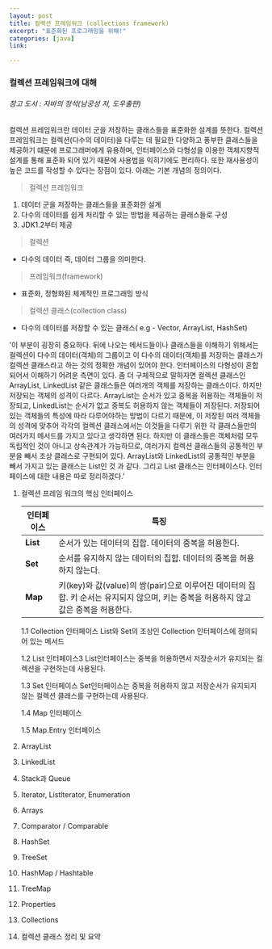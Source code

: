 ```yaml
---
layout: post
title: 컬렉션 프레임워크 (collections framework)
excerpt: "표준화된 프로그래밍을 위해!"
categories: [java]
link:

---
```


### 컬렉션 프레임워크에 대해

###### 참고 도서 : 자바의 정석(남궁성 저, 도우출판)

컬렉션 프레임워크란 데이터 군을 저장하는 클래스들을 표준화한 설계를 뜻한다. 컬렉션 프레임워크는 컬렉션(다수의 데이터)을 다루는 데 필요한 다양하고 풍부한 클래스들을 제공하기 떄문에 프로그래머에게 유용하며, 인터페이스와 다형성을 이용한 객체지향적 설계를 통해 표준화 되어 있기 때문에 사용법을 익히기에도 편리하다. 또한 재사용성이 높은 코드를 작성할 수 있다는 장점이 있다. 아래는 기본 개념의 정의이다.

> 컬렉션 프레임워크
1. 데이터 군을 저장하는 클래스들을 표준화한 설계
2. 다수의 데이터를 쉽게 처리할 수 있는 방법을 제공하는 클래스들로 구성
3. JDK1.2부터 제공

> 컬렉션
* 다수의 데이터 즉, 데이터 그룹을 의미한다.

> 프레임워크(framework)
* 표준화, 정형화된 체계적인 프로그래밍 방식

> 컬렉션 클래스(collection class)
* 다수의 데이터를 저장할 수 있는 클래스( e.g - Vector, ArrayList, HashSet)


 '이 부분이 굉장히 중요하다. 뒤에 나오는 메서드들이나 클래스들을 이해하기 위해서는 컬렉션이 다수의 데이터(객체)의 그룹이고 이 다수의 데이터(객체)를 저장하는 클래스가 컬렉션 클래스라고 하는 것의 정확한 개념이 있어야 한다. 인터페이스의 다형성이 혼합되어서 이해하기 어려운 측면이 있다. 좀 더 구체적으로 말하자면 컬렉션 클래스인 ArrayList, LinkedList 같은 클래스들은 여러개의 객체를 저장하는 클래스이다. 하지만 저장되는 객체의 성격이 다르다. ArrayList는 순서가 있고 중복을 허용하는 객체들이 저장되고, LinkedList는 순서가 없고 중복도 허용하지 않는 객체들이 저장된다. 저장되어있는 객체들의 특성에 따라 다루어야하는 방법이 다르기 때문에, 이 저장된 여러 객체들의 성격에 맞추어 각각의 컬렉션 클래스에서는 이것들을 다루기 위한 각 클래스들만의 여러가지 메서드를 가지고 있다고 생각하면 된다. 하지만 이 클래스들은 객체처럼 모두 독립적인 것이 아니고 상속관계가 가능하므로, 여러가지 컬렉션 클래스들의 공통적인 부분을 빼서 조상 클래스로 구현되어 있다. ArrayList와 LinkedList의 공통적인 부분을 빼서 가지고 있는 클래스는 List인 것 과 같다. 그리고 List 클래스는 인터페이스다. 인터페이스에 대한 내용은 따로 정리하겠다.'


1. 컬렉션 프레임 워크의 핵심 인터페이스

    |  <center>인터페이스</center> |  <center>특징</center> |
    |:--------|:--------|
    |**List** |순서가 있는 데이터의 집합. 데이터의 중복을 허용한다.|
    |**Set** |순서를 유지하지 않는 데이터의 집합. 데이터의 중복을 허용하지 않는다.|
    |**Map** |키(key)와 값(value)의 쌍(pair)으로 이루어진 데이터의 집합. 키 순서는 유지되지 않으며, 키는 중복을 허용하지 않고 값은 중복을 허용한다.|

    1.1 Collection 인터페이스
    List와 Set의 조상인 Collection 인터페이스에 정의되어 있는 메서드

    1.2 List 인터페이스3
    List인터페이스는 중복을 허용하면서 저장순서가 유지되는 컬렉션을 구현하는데 사용된다.

    1.3 Set 인터페이스
    Set인터페이스는 중복을 허용하지 않고 저장순서가 유지되지 않는 컬렉션 클래스를 구현하는데 사용된다.

    1.4 Map 인터페이스

    1.5 Map.Entry 인터페이스
2. ArrayList
3. LinkedList
4. Stack과 Queue
5. Iterator, Listlterator, Enumeration
6. Arrays
7. Comparator / Comparable
8. HashSet
9. TreeSet
10. HashMap / Hashtable
11. TreeMap
12. Properties
13. Collections
14. 컬렉션 클래스 정리 및 요약
